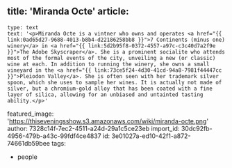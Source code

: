 title: 'Miranda Octe'
article:
  -
    type: text
    text: '<p>Miranda Octe is a vintner who owns and operates <a href="{{ link:0ad65d27-9688-4013-b8b4-d22186258bb8 }}">7 Continents (minus one) winery</a> in <a href="{{ link:5d2b95f8-0372-4557-a97c-c3c40d7a2f9e }}">The Adobe Skyscraper</a>. She is a prominent socialite who attends most of the formal events of the city, unveiling a new (or classic) wine at each. In addition to running the winery, she owns a small vineyard in the <a href="{{ link:73ce5f24-4d30-41cd-94a8-7981f44447cc }}">Pleiodon Valley</a>. She is often seen with her trademark silver spoon, which she uses to sample her wines. It is actually not made of silver, but a chromium-gold alloy that has been coated with a fine layer of silica, allowing for an unbiased and untainted tasting ability.</p>'
featured_image: 'https://thiseveningsshow.s3.amazonaws.com/wiki/miranda-octe.png'
author: 7328c14f-7ec2-4511-a24d-29a1c5ce23eb
import_id: 30dc92fb-4956-479b-a43c-99fdf4ce4837
id: 3e01027a-ed10-42f1-a872-74661db59bee
tags:
  - people
